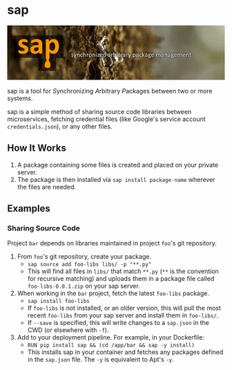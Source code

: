 # sap

![sap header image](sap-800x200.png?raw=true)

sap is a tool for *S*ynchronizing *A*rbitrary *P*ackages between
two or more systems.

sap is a simple method of sharing source code libraries between microservices,
fetching credential files (like Google's service account `credentials.json`),
or any other files.

## How It Works

1. A package containing some files is created and placed on your private server.
2. The package is then installed via `sap install package-name` wherever the files are needed.

## Examples

### Sharing Source Code

Project `bar` depends on libraries maintained in project `foo`'s git repository.

1. From `foo`'s git repository, create your package.
    * `sap source add foo-libs libs/ -p "**.py"`
    * This will find all files in `libs/` that match `**.py` (`**` is the convention for recursive matching) and uploads them in a package file called `foo-libs-0.0.1.zip` on your sap server.
2. When working in the `bar` project, fetch the latest `foo-libs` package.
    * `sap install foo-libs`
    * If `foo-libs` is not installed, or an older version, this will pull the most recent `foo-libs` from your sap server and install them in `foo-libs/`.
    * If `--save` is specified, this will write changes to a `sap.json` in the CWD (or elsewhere with `-f`).
3. Add to your deployment pipeline. For example, in your Dockerfile:
    * `RUN pip install sap && (cd /app/bar && sap -y install)`
    * This installs sap in your container and fetches any packages defined in the `sap.json` file. The `-y` is equivalent to Apt's `-y`.

